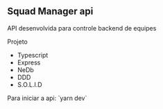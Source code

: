 <h2>Squad Manager api</h2>

<p>API desenvolvida para controle backend de equipes</p>

<p>Projeto</p>

<ul>
  <li>Typescript</li>
  <li>Express</li>
  <li>NeDb</li>
  <li>DDD</li>
  <li>S.O.L.I.D</li>
</ul>

<p>Para iniciar a api: `yarn dev`</p>
